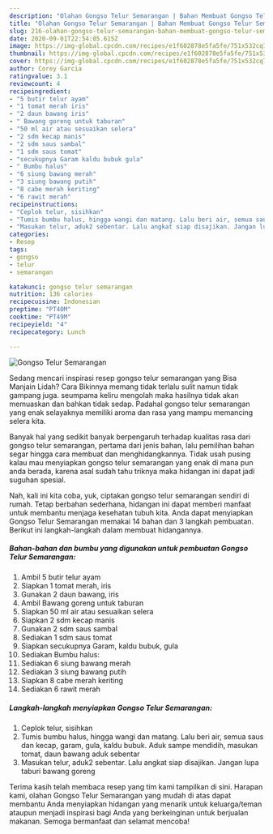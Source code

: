 ```yaml
---
description: "Olahan Gongso Telur Semarangan | Bahan Membuat Gongso Telur Semarangan Yang Paling Enak"
title: "Olahan Gongso Telur Semarangan | Bahan Membuat Gongso Telur Semarangan Yang Paling Enak"
slug: 216-olahan-gongso-telur-semarangan-bahan-membuat-gongso-telur-semarangan-yang-paling-enak
date: 2020-09-01T22:54:05.615Z
image: https://img-global.cpcdn.com/recipes/e1f602878e5fa5fe/751x532cq70/gongso-telur-semarangan-foto-resep-utama.jpg
thumbnail: https://img-global.cpcdn.com/recipes/e1f602878e5fa5fe/751x532cq70/gongso-telur-semarangan-foto-resep-utama.jpg
cover: https://img-global.cpcdn.com/recipes/e1f602878e5fa5fe/751x532cq70/gongso-telur-semarangan-foto-resep-utama.jpg
author: Corey Garcia
ratingvalue: 3.1
reviewcount: 4
recipeingredient:
- "5 butir telur ayam"
- "1 tomat merah iris"
- "2 daun bawang iris"
- " Bawang goreng untuk taburan"
- "50 ml air atau sesuaikan selera"
- "2 sdm kecap manis"
- "2 sdm saus sambal"
- "1 sdm saus tomat"
- "secukupnya Garam kaldu bubuk gula"
- " Bumbu halus"
- "6 siung bawang merah"
- "3 siung bawang putih"
- "8 cabe merah keriting"
- "6 rawit merah"
recipeinstructions:
- "Ceplok telur, sisihkan"
- "Tumis bumbu halus, hingga wangi dan matang. Lalu beri air, semua saus dan kecap, garam, gula, kaldu bubuk. Aduk sampe mendidih, masukan tomat, daun bawang aduk sebentar"
- "Masukan telur, aduk2 sebentar. Lalu angkat siap disajikan. Jangan lupa taburi bawang goreng"
categories:
- Resep
tags:
- gongso
- telur
- semarangan

katakunci: gongso telur semarangan 
nutrition: 136 calories
recipecuisine: Indonesian
preptime: "PT40M"
cooktime: "PT49M"
recipeyield: "4"
recipecategory: Lunch

---
```



![Gongso Telur Semarangan](https://img-global.cpcdn.com/recipes/e1f602878e5fa5fe/751x532cq70/gongso-telur-semarangan-foto-resep-utama.jpg)

Sedang mencari inspirasi resep gongso telur semarangan yang Bisa Manjain Lidah? Cara Bikinnya memang tidak terlalu sulit namun tidak gampang juga. seumpama keliru mengolah maka hasilnya tidak akan memuaskan dan bahkan tidak sedap. Padahal gongso telur semarangan yang enak selayaknya memiliki aroma dan rasa yang mampu memancing selera kita.



Banyak hal yang sedikit banyak berpengaruh terhadap kualitas rasa dari gongso telur semarangan, pertama dari jenis bahan, lalu pemilihan bahan segar hingga cara membuat dan menghidangkannya. Tidak usah pusing kalau mau menyiapkan gongso telur semarangan yang enak di mana pun anda berada, karena asal sudah tahu triknya maka hidangan ini dapat jadi suguhan spesial.


Nah, kali ini kita coba, yuk, ciptakan gongso telur semarangan sendiri di rumah. Tetap berbahan sederhana, hidangan ini dapat memberi manfaat untuk membantu menjaga kesehatan tubuh kita. Anda dapat menyiapkan Gongso Telur Semarangan memakai 14 bahan dan 3 langkah pembuatan. Berikut ini langkah-langkah dalam membuat hidangannya.

<!--inarticleads1-->

##### Bahan-bahan dan bumbu yang digunakan untuk pembuatan Gongso Telur Semarangan:

1. Ambil 5 butir telur ayam
1. Siapkan 1 tomat merah, iris
1. Gunakan 2 daun bawang, iris
1. Ambil  Bawang goreng untuk taburan
1. Siapkan 50 ml air atau sesuaikan selera
1. Siapkan 2 sdm kecap manis
1. Gunakan 2 sdm saus sambal
1. Sediakan 1 sdm saus tomat
1. Siapkan secukupnya Garam, kaldu bubuk, gula
1. Sediakan  Bumbu halus:
1. Sediakan 6 siung bawang merah
1. Sediakan 3 siung bawang putih
1. Siapkan 8 cabe merah keriting
1. Sediakan 6 rawit merah




<!--inarticleads2-->

##### Langkah-langkah menyiapkan Gongso Telur Semarangan:

1. Ceplok telur, sisihkan
1. Tumis bumbu halus, hingga wangi dan matang. Lalu beri air, semua saus dan kecap, garam, gula, kaldu bubuk. Aduk sampe mendidih, masukan tomat, daun bawang aduk sebentar
1. Masukan telur, aduk2 sebentar. Lalu angkat siap disajikan. Jangan lupa taburi bawang goreng




Terima kasih telah membaca resep yang tim kami tampilkan di sini. Harapan kami, olahan Gongso Telur Semarangan yang mudah di atas dapat membantu Anda menyiapkan hidangan yang menarik untuk keluarga/teman ataupun menjadi inspirasi bagi Anda yang berkeinginan untuk berjualan makanan. Semoga bermanfaat dan selamat mencoba!
